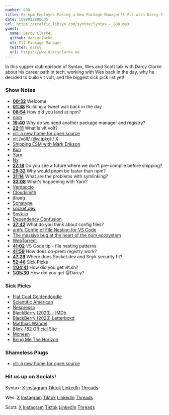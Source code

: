 ```yaml
---
number: 688
title: Ex-npm Employee Making a New Package Manager?! Vlt with Darcy Clarke
date: 1699012800605
url: https://traffic.libsyn.com/syntax/Syntax_-_688.mp3
guest:
  name: Darcy Clarke
  github: darcyclarke
  of: Vlt Package Manager
  twitter: darcy
  url: https://www.darcyclarke.me
---
```


In this supper club episode of Syntax, Wes and Scott talk with Darcy Clarke about his career path in tech, working with Wes back in the day, why he decided to build vlt volt, and the biggest sick pick list yet!

### Show Notes

- **[00:32](#t=00:32)** Welcome
- **[01:38](#t=01:38)** Building a tweet wall back in the day
- **[08:54](#t=08:54)** How did you land at npm?
- [npm](https://www.npmjs.com/)
- **[19:40](#t=19:40)** Why do we need another package manager and registry?
- **[22:11](#t=22:11)** What is vlt volt?
- [vlt: a new home for open source](https://www.vlt.sh/)
- [vlt /vōlt/ (@vltpkg) / X](https://twitter.com/vltpkg)
- [Shipping ESM with Mark Erikson](https://syntax.fm/show/661/supper-club-shipping-esm-with-mark-erikson)
- [Bun](https://bun.sh/)
- [Yarn](https://yarnpkg.com/)
- [Nx](https://nx.dev/)
- **[27:18](#t=27:18)** Do you see a future where we don't pre-compile before shipping?
- **[29:32](#t=29:32)** Why would pnpm be faster than npm?
- **[31:14](#t=31:14)** What are the problems with symlinking?
- **[33:08](#t=33:08)** What's happening with Yarn?
- [Verdaccio](https://verdaccio.org/)
- [Cloudsmith](https://cloudsmith.com/)
- [jfrong](https://jfrog.com/)
- [Sonatype](https://www.sonatype.com/products/sonatype-nexus-repository)
- [socket.dev](https://socket.dev/)
- [Snyk.io](https://snyk.io/)
- [Dependency Confusion](https://medium.com/@alex.birsan/dependency-confusion-4a5d60fec610)
- **[37:42](#t=37:42)** What do you think about config files?
- [antfu Config of File Nesting for VS Code](https://github.com/antfu/vscode-file-nesting-config)
- [The massive bug at the heart of the npm ecosystem](https://blog.vlt.sh/blog/the-massive-hole-in-the-npm-ecosystem)
- [WebTorrent](https://webtorrent.io/)
- **[41:02](#t=41:02)** VS Code tip - file nesting patterns
- **[41:59](#t=41:59)** How does on-prem registry work?
- **[47:29](#t=47:29)** Where does Socket.dev and Snyk security fit?
- **[52:46](#t=52:46)** Sick Picks
- **[1:04:41](#t=01:04:41)** How did you get vlt.sh?
- **[1:05:30](#t=01:05:30)** How did you get @Darcy?

### Sick Picks

- [Flat Coat Goldendoodle](https://doodledoods.com/flat-coat-goldendoodle-unfurnished/)
- [Scientific American](https://www.scientificamerican.com/)
- [Nespresso](https://www.nespresso.com/us/en/)
- [BlackBerry (2023) - IMDb](https://www.imdb.com/title/tt21867434/)
- [BlackBerry (2023) Letterboxd](https://letterboxd.com/film/blackberry-2023/)
- [Matthias Wandel](https://www.youtube.com/@Matthiaswandel/search?query=movie)
- [Blink-182 Official Site](https://www.blink182.com/)
- [Moneen](https://en.wikipedia.org/wiki/Moneen)
- [Bring Me The Horizon](https://www.bmthofficial.com/)

### Shameless Plugs

- [vlt: a new home for open source](https://www.vlt.sh/)

### Hit us up on Socials!

Syntax: [X](https://twitter.com/syntaxfm) [Instagram](https://www.instagram.com/syntax_fm/) [Tiktok](https://www.tiktok.com/@syntaxfm) [LinkedIn](https://www.linkedin.com/company/96077407/admin/feed/posts/) [Threads](https://www.threads.net/@syntax_fm)

Wes: [X](https://twitter.com/wesbos) [Instagram](https://www.instagram.com/wesbos/) [Tiktok](https://www.tiktok.com/@wesbos) [LinkedIn](https://www.linkedin.com/in/wesbos/) [Threads](https://www.threads.net/@wesbos)

Scott: [X](https://twitter.com/stolinski) [Instagram](https://www.instagram.com/stolinski/) [Tiktok](https://www.tiktok.com/@stolinski) [LinkedIn](https://www.linkedin.com/in/stolinski/) [Threads](https://www.threads.net/@stolinski)
